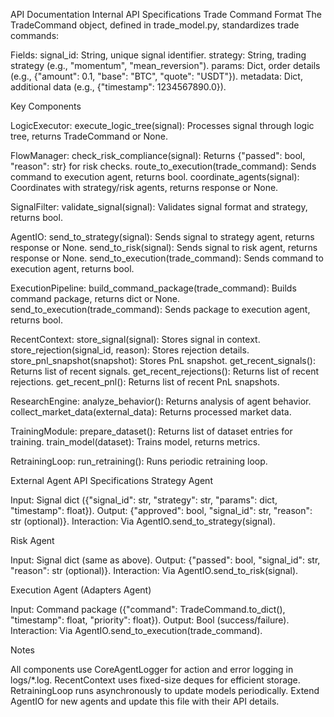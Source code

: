API Documentation
Internal API Specifications
Trade Command Format
The TradeCommand object, defined in trade_model.py, standardizes trade commands:

Fields:
signal_id: String, unique signal identifier.
strategy: String, trading strategy (e.g., "momentum", "mean_reversion").
params: Dict, order details (e.g., {"amount": 0.1, "base": "BTC", "quote": "USDT"}).
metadata: Dict, additional data (e.g., {"timestamp": 1234567890.0}).



Key Components

LogicExecutor:
execute_logic_tree(signal): Processes signal through logic tree, returns TradeCommand or None.


FlowManager:
check_risk_compliance(signal): Returns {"passed": bool, "reason": str} for risk checks.
route_to_execution(trade_command): Sends command to execution agent, returns bool.
coordinate_agents(signal): Coordinates with strategy/risk agents, returns response or None.


SignalFilter:
validate_signal(signal): Validates signal format and strategy, returns bool.


AgentIO:
send_to_strategy(signal): Sends signal to strategy agent, returns response or None.
send_to_risk(signal): Sends signal to risk agent, returns response or None.
send_to_execution(trade_command): Sends command to execution agent, returns bool.


ExecutionPipeline:
build_command_package(trade_command): Builds command package, returns dict or None.
send_to_execution(trade_command): Sends package to execution agent, returns bool.


RecentContext:
store_signal(signal): Stores signal in context.
store_rejection(signal_id, reason): Stores rejection details.
store_pnl_snapshot(snapshot): Stores PnL snapshot.
get_recent_signals(): Returns list of recent signals.
get_recent_rejections(): Returns list of recent rejections.
get_recent_pnl(): Returns list of recent PnL snapshots.


ResearchEngine:
analyze_behavior(): Returns analysis of agent behavior.
collect_market_data(external_data): Returns processed market data.


TrainingModule:
prepare_dataset(): Returns list of dataset entries for training.
train_model(dataset): Trains model, returns metrics.


RetrainingLoop:
run_retraining(): Runs periodic retraining loop.



External Agent API Specifications
Strategy Agent

Input: Signal dict ({"signal_id": str, "strategy": str, "params": dict, "timestamp": float}).
Output: {"approved": bool, "signal_id": str, "reason": str (optional)}.
Interaction: Via AgentIO.send_to_strategy(signal).

Risk Agent

Input: Signal dict (same as above).
Output: {"passed": bool, "signal_id": str, "reason": str (optional)}.
Interaction: Via AgentIO.send_to_risk(signal).

Execution Agent (Adapters Agent)

Input: Command package ({"command": TradeCommand.to_dict(), "timestamp": float, "priority": float}).
Output: Bool (success/failure).
Interaction: Via AgentIO.send_to_execution(trade_command).

Notes

All components use CoreAgentLogger for action and error logging in logs/*.log.
RecentContext uses fixed-size deques for efficient storage.
RetrainingLoop runs asynchronously to update models periodically.
Extend AgentIO for new agents and update this file with their API details.
